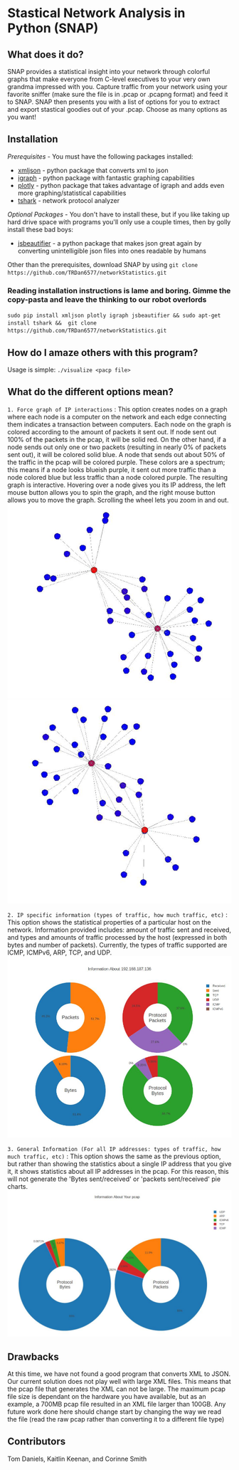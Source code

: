 # Stastical Network Analysis in Python (SNAP)

## What does it do?
SNAP provides a statistical insight into your network through colorful graphs that make everyone
from C-level executives to your very own grandma impressed with you. Capture traffic from
your network using your favorite sniffer (make sure the file is in .pcap or .pcapng format)
and feed it to SNAP. SNAP then presents you with a list of options for you to extract and
export stastical goodies out of your .pcap. Choose as many options as you want!

## Installation
*Prerequisites* - You must have the following packages installed:
* [xmljson](https://pypi.python.org/pypi/xmljson) - python package that converts xml to json
* [igraph](http://igraph.org/redirect.html) - python package with fantastic graphing capabilities
* [plotly](https://plot.ly/python/) - python package that takes advantage of igraph and adds
even more graphing/statistical capabilities
* [tshark](https://www.wireshark.org/docs/man-pages/tshark.html) - network protocol analyzer

*Optional Packages* - You don't have to install these, but if you like taking up hard drive
space with programs you'll only use a couple times, then by golly install these bad boys:
* [jsbeautifier](https://pypi.python.org/pypi/jsbeautifier) - a python package that makes json
great again by converting unintelligible json files into ones readable by humans

Other than the prerequisites, download SNAP by using 
`git clone https://github.com/TRDan6577/networkStatistics.git`

### Reading installation instructions is lame and boring. Gimme the copy-pasta and leave the thinking to our robot overlords
`sudo pip install xmljson plotly igraph jsbeautifier && sudo apt-get install tshark && 
git clone https://github.com/TRDan6577/networkStatistics.git`

## How do I amaze others with this program?
Usage is simple: `./visualize <pacp file>`

## What do the different options mean?
`1. Force graph of IP interactions` : This option creates nodes on a graph where each node is
a computer on the network and each edge connecting them indicates a transaction between computers.
Each node on the graph is colored according to the amount of packets it sent out. If node sent out
100% of the packets in the pcap, it will be solid red. On the other hand, if a node sends out only
one or two packets (resulting in nearly 0% of packets sent out), it will be colored solid blue. A
node that sends out about 50% of the traffic in the pcap will be colored purple. These colors are
a spectrum; this means if a node looks blueish purple, it sent out more traffic than a node colored
blue but less traffic than a node colored purple. The resulting graph is interactive. Hovering
over a node gives you its IP address, the left mouse button allows you to spin the graph, and the
right mouse button allows you to move the graph. Scrolling the wheel lets you zoom in and out.
![alt tag](https://raw.githubusercontent.com/TRDan6577/networkStatistics/master/exampleOutput/forcegraph1.JPG)
![alt tag](https://raw.githubusercontent.com/TRDan6577/networkStatistics/master/exampleOutput/forcegraph2.JPG)

`2. IP specific information (types of traffic, how much traffic, etc)` : This option shows the
statistical properties of a particular host on the network. Information provided includes:
amount of traffic sent and received, and types and amounts of traffic processed by the host 
(expressed in both bytes and number of packets). Currently, the types of traffic supported are
ICMP, ICMPv6, ARP, TCP, and UDP.
![alt tag](https://raw.githubusercontent.com/TRDan6577/networkStatistics/master/exampleOutput/ipinfo.JPG)

`3. General Information (For all IP addresses: types of traffic, how much traffic, etc)` : 
This option shows the same as the previous option, but rather than showing the statistics
about a single IP address that you give it, it shows statistics about all IP addresses in
the pcap. For this reason, this will not generate the 'Bytes sent/received' or 'packets 
sent/received' pie charts.
![alt tag](https://raw.githubusercontent.com/TRDan6577/networkStatistics/master/exampleOutput/allipinfo.JPG)

## Drawbacks
At this time, we have not found a good program that converts XML to JSON. Our current solution
does not play well with large XML files. This means that the pcap file that generates the XML
can not be large. The maximum pcap file size is dependant on the hardware you have available,
but as an example, a 700MB pcap file resulted in an XML file larger than 100GB. Any future
work done here should change start by changing the way we read the file (read the raw pcap
rather than converting it to a different file type)

## Contributors
Tom Daniels,
Kaitlin Keenan, and
Corinne Smith
